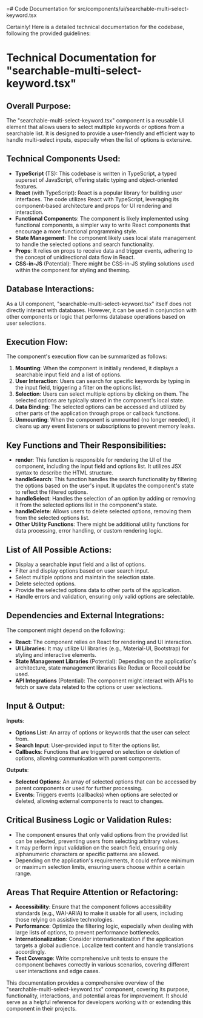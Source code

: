 =# Code Documentation for src/components/ui/searchable-multi-select-keyword.tsx

Certainly! Here is a detailed technical documentation for the codebase, following the provided guidelines:

# Technical Documentation for "searchable-multi-select-keyword.tsx"

## Overall Purpose:
The "searchable-multi-select-keyword.tsx" component is a reusable UI element that allows users to select multiple keywords or options from a searchable list. It is designed to provide a user-friendly and efficient way to handle multi-select inputs, especially when the list of options is extensive.

## Technical Components Used:
- **TypeScript** (TS): This codebase is written in TypeScript, a typed superset of JavaScript, offering static typing and object-oriented features.
- **React** (with TypeScript): React is a popular library for building user interfaces. The code utilizes React with TypeScript, leveraging its component-based architecture and props for UI rendering and interaction.
- **Functional Components**: The component is likely implemented using functional components, a simpler way to write React components that encourage a more functional programming style.
- **State Management**: The component likely uses local state management to handle the selected options and search functionality.
- **Props**: It relies on props to receive data and trigger events, adhering to the concept of unidirectional data flow in React.
- **CSS-in-JS** (Potential): There might be CSS-in-JS styling solutions used within the component for styling and theming.

## Database Interactions:
As a UI component, "searchable-multi-select-keyword.tsx" itself does not directly interact with databases. However, it can be used in conjunction with other components or logic that performs database operations based on user selections.

## Execution Flow:
The component's execution flow can be summarized as follows:
1. **Mounting**: When the component is initially rendered, it displays a searchable input field and a list of options.
2. **User Interaction**: Users can search for specific keywords by typing in the input field, triggering a filter on the options list.
3. **Selection**: Users can select multiple options by clicking on them. The selected options are typically stored in the component's local state.
4. **Data Binding**: The selected options can be accessed and utilized by other parts of the application through props or callback functions.
5. **Unmounting**: When the component is unmounted (no longer needed), it cleans up any event listeners or subscriptions to prevent memory leaks.

## Key Functions and Their Responsibilities:
- **render**: This function is responsible for rendering the UI of the component, including the input field and options list. It utilizes JSX syntax to describe the HTML structure.
- **handleSearch**: This function handles the search functionality by filtering the options based on the user's input. It updates the component's state to reflect the filtered options.
- **handleSelect**: Handles the selection of an option by adding or removing it from the selected options list in the component's state.
- **handleDelete**: Allows users to delete selected options, removing them from the selected options list.
- **Other Utility Functions**: There might be additional utility functions for data processing, error handling, or custom rendering logic.

## List of All Possible Actions:
- Display a searchable input field and a list of options.
- Filter and display options based on user search input.
- Select multiple options and maintain the selection state.
- Delete selected options.
- Provide the selected options data to other parts of the application.
- Handle errors and validation, ensuring only valid options are selectable.

## Dependencies and External Integrations:
The component might depend on the following:
- **React**: The component relies on React for rendering and UI interaction.
- **UI Libraries**: It may utilize UI libraries (e.g., Material-UI, Bootstrap) for styling and interactive elements.
- **State Management Libraries** (Potential): Depending on the application's architecture, state management libraries like Redux or Recoil could be used.
- **API Integrations** (Potential): The component might interact with APIs to fetch or save data related to the options or user selections.

## Input & Output:
**Inputs**:
- **Options List**: An array of options or keywords that the user can select from.
- **Search Input**: User-provided input to filter the options list.
- **Callbacks**: Functions that are triggered on selection or deletion of options, allowing communication with parent components.

**Outputs**:
- **Selected Options**: An array of selected options that can be accessed by parent components or used for further processing.
- **Events**: Triggers events (callbacks) when options are selected or deleted, allowing external components to react to changes.

## Critical Business Logic or Validation Rules:
- The component ensures that only valid options from the provided list can be selected, preventing users from selecting arbitrary values.
- It may perform input validation on the search field, ensuring only alphanumeric characters or specific patterns are allowed.
- Depending on the application's requirements, it could enforce minimum or maximum selection limits, ensuring users choose within a certain range.

## Areas That Require Attention or Refactoring:
- **Accessibility**: Ensure that the component follows accessibility standards (e.g., WAI-ARIA) to make it usable for all users, including those relying on assistive technologies.
- **Performance**: Optimize the filtering logic, especially when dealing with large lists of options, to prevent performance bottlenecks.
- **Internationalization**: Consider internationalization if the application targets a global audience. Localize text content and handle translations accordingly.
- **Test Coverage**: Write comprehensive unit tests to ensure the component behaves correctly in various scenarios, covering different user interactions and edge cases.

This documentation provides a comprehensive overview of the "searchable-multi-select-keyword.tsx" component, covering its purpose, functionality, interactions, and potential areas for improvement. It should serve as a helpful reference for developers working with or extending this component in their projects.
